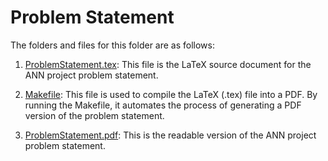# Problem Statement

The folders and files for this folder are as follows:

1. [ProblemStatement.tex](https://github.com/tanya-jp/ANN-CAS741/blob/main/docs/ProblemStatementAndGoals/ProblemStatement.tex): This file is the LaTeX source document for the ANN project problem statement. 

2. [Makefile](https://github.com/tanya-jp/ANN-CAS741/blob/main/docs/ProblemStatementAndGoals/Makefile): This file is used to compile the LaTeX (.tex) file into a PDF. By running the Makefile, it automates the process of generating a PDF version of the problem statement.

3. [ProblemStatement.pdf](https://github.com/tanya-jp/ANN-CAS741/blob/main/docs/ProblemStatementAndGoals/ProblemStatement.pdf): This is the readable version of the ANN project problem statement. 

